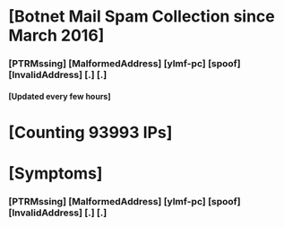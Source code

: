 # [Botnet Mail Spam Collection since March 2016]
### [PTRMssing] [MalformedAddress] [ylmf-pc] [spoof] [InvalidAddress] [.] [.]
#### [Updated every few hours]

# [Counting 93993 IPs]

# [Symptoms] 
###   [PTRMssing] [MalformedAddress] [ylmf-pc] [spoof] [InvalidAddress] [.] [.]

